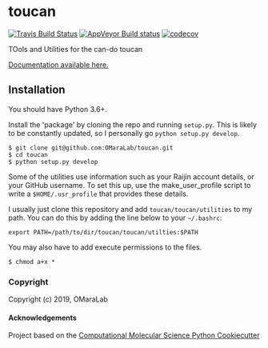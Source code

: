 toucan
==============================
[//]: # (Badges)
[![Travis Build Status](https://travis-ci.org/REPLACE_WITH_OWNER_ACCOUNT/toucan.png)](https://travis-ci.org/REPLACE_WITH_OWNER_ACCOUNT/toucan)
[![AppVeyor Build status](https://ci.appveyor.com/api/projects/status/REPLACE_WITH_APPVEYOR_LINK/branch/master?svg=true)](https://ci.appveyor.com/project/REPLACE_WITH_OWNER_ACCOUNT/toucan/branch/master)
[![codecov](https://codecov.io/gh/REPLACE_WITH_OWNER_ACCOUNT/toucan/branch/master/graph/badge.svg)](https://codecov.io/gh/REPLACE_WITH_OWNER_ACCOUNT/toucan/branch/master)

TOols and Utilities for the can-do toucan

[Documentation available here.](https://omara.readthedocs.io/projects/toucan/en/latest/)

## Installation
You should have Python 3.6+.

Install the 'package' by cloning the repo and running `setup.py`. 
This is likely to be constantly updated, so I personally go `python setup.py develop`.
```console
$ git clone git@github.com:OMaraLab/toucan.git
$ cd toucan
$ python setup.py develop
```

Some of the utilities use information such as your Raijin account details, 
or your GitHub username. To set this up, use the make_user_profile script 
to write a `$HOME/.usr_profile` that provides these details.

I usually just clone this repository and add `toucan/toucan/utilities` to 
my path. You can do this by adding the line below to your `~/.bashrc`:

```console
export PATH=/path/to/dir/toucan/toucan/utilties:$PATH
```

You may also have to add execute permissions to the files.
```console
$ chmod a+x *
```

### Copyright

Copyright (c) 2019, OMaraLab


#### Acknowledgements
 
Project based on the 
[Computational Molecular Science Python Cookiecutter](https://github.com/molssi/cookiecutter-cms)
